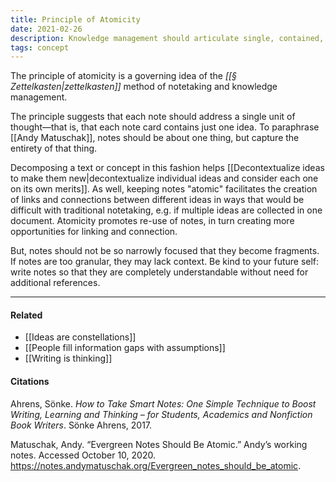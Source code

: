 ```yaml
---
title: Principle of Atomicity
date: 2021-02-26
description: Knowledge management should articulate single, contained, atomic insights.
tags: concept
---
```


The principle of atomicity is a governing idea of the *[[§ Zettelkasten|zettelkasten]]* method of notetaking and knowledge management. 

The principle suggests that each note should address a single unit of thought—that is, that each note card contains just one idea. To paraphrase [[Andy Matuschak]], notes should be about one thing, but capture the entirety of that thing. 

Decomposing a text or concept in this fashion helps [[Decontextualize ideas to make them new|decontextualize individual ideas and consider each one on its own merits]]. As well, keeping notes "atomic" facilitates the creation of links and connections between different ideas in ways that would be difficult with traditional notetaking, e.g. if multiple ideas are collected in one document. Atomicity promotes re-use of notes, in turn creating more opportunities for linking and connection. 

But, notes should not be so narrowly focused that they become fragments. If notes are too granular, they may lack context. Be kind to your future self: write notes so that they are completely understandable without need for additional references. 

---
#### Related
- [[Ideas are constellations]]
- [[People fill information gaps with assumptions]]
- [[Writing is thinking]]

#### Citations
Ahrens, Sönke. *How to Take Smart Notes: One Simple Technique to Boost Writing, Learning and Thinking – for Students, Academics and Nonfiction Book Writers*. Sönke Ahrens, 2017.

Matuschak, Andy. “Evergreen Notes Should Be Atomic.” Andyʼs working notes. Accessed October 10, 2020. https://notes.andymatuschak.org/Evergreen_notes_should_be_atomic.